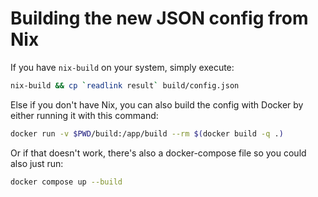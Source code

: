 # Building the new JSON config from Nix
If you have `nix-build` on your system, simply execute:
```bash
nix-build && cp `readlink result` build/config.json
```

Else if you don't have Nix, you can also build the config with
Docker by either running it with this command:
```bash
docker run -v $PWD/build:/app/build --rm $(docker build -q .)
```

Or if that doesn't work, there's also a docker-compose file so you could also just run:
```bash
docker compose up --build
```
